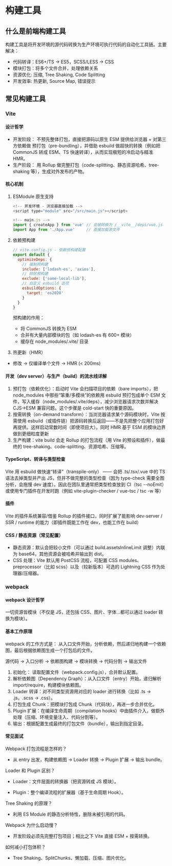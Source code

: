 # 构建工具

## 什么是前端构建工具

构建工具是将开发环境的源代码转换为生产环境可执行代码的自动化工具链。主要解决：

- 代码转译：ES6+/TS → ES5，SCSS/LESS → CSS
- 模块打包：将多个文件合并，处理依赖关系
- 资源优化: 压缩, Tree Shaking, Code Splitting
- 开发效率: 热更新, Source Map, 错误提示

## 常见构建工具

### Vite

#### 设计哲学

- 开发阶段： 不预先整体打包，直接把源码以原生 ESM 提供给浏览器 + 对第三方依赖做 预打包（pre-bundling），并借助 esbuild 做超快的转换（例如把 CommonJS 转成 ESM、TS 快速转译），从而实现极短的冷启动与精准 HMR。
- 生产阶段： 用 Rollup 做完整打包（code-splitting、静态资源哈希、tree-shaking 等），生成对外发布的产物。

#### 核心机制

1. ESModule 原生支持

    ```js
    <!-- 开发环境 - 浏览器直接加载 -->
    <script type="module" src="/src/main.js"></script>

    <!-- main.js -->
    import { createApp } from 'vue' // 会被转换为 /__vite__/deps/vue.js
    import App from './App.vue'     // 直接加载源文件
    ```

2. 依赖预构建

    ```js
    // vite.config.js - 依赖预构建配置
    export default {
      optimizeDeps: {
        // 强制预构建
        include: ['lodash-es', 'axios'],
        // 排除预构建
        exclude: ['some-local-lib'],
        // 自定义 esbuild 选项
        esbuildOptions: {
          target: 'es2020'
        }
      }
    }
    ```

    预构建的作用：

    - 将 CommonJS 转换为 ESM
    - 合并有大量内部模块的包（如 lodash-es 有 600+ 模块）
    - 缓存在 node_modules/.vite/ 目录

3. 热更新（HMR）

- 修改 → 仅编译单个文件 → HMR (< 200ms)

#### 开发（dev server）与生产（build）的流水线详解

1. 预打包（依赖优化）：启动时 Vite 会扫描项目的依赖（bare imports），把 node_modules 中那些“笨重/多模块”的依赖用 esbuild 预打包成单个 ESM 文件，写入缓存（node_modules/.vite/deps），减少浏览器请求次数并解决 CJS→ESM 兼容问题。这个步骤是 cold-start 快的重要原因。
2. 按需转换（on-demand transform）：当浏览器请求某个源码模块时，Vite 按需使用 esbuild（或插件链）把源码转换后返回——不是先把整个应用打包好再提供。这样启动常数时间（即使项目大）。同时 HMR 基于 ESM 的模块边界做到更细粒度更新
3. 生产构建：vite build 会走 Rollup 的打包流程（用 Vite 的预设和插件），做最终的 tree-shaking、code-splitting、资源哈希、压缩等。

#### TypeScript、转译与类型检查

Vite 用 esbuild 做快速“转译”（transpile-only） —— 会把 .ts/.tsx/.vue 中的 TS 语法去掉类型并产出 JS，但并不做完整的类型检查（因为 type-check 需要全图分析，会拖慢 dev 速度）。因此在团队里通常把类型检查放到 CI（tsc --noEmit）或使用专门插件在开发时跑（例如 vite-plugin-checker / vue-tsc / tsc -w 等）

#### 插件

Vite 的插件系统兼容/借鉴 Rollup 的插件接口，同时扩展了能影响 dev-server / SSR / runtime 的能力（即插件既能工作在 dev，也能工作在 build）

#### CSS / 静态资源（常见配置）

- 静态资源：默认会把较小文件（可以通过 build.assetsInlineLimit 调整）内联为 base64，其他资源会被哈希并输出到 dist。
- CSS 处理：Vite 默认用 PostCSS 流程，可配置 CSS modules、preprocessor（比如 scss）以及（较新版本）可选的 Lightning CSS 作为处理器/压缩器。

### webpack

#### webpack 设计哲学

一切资源皆模块（不仅是 JS，还包括 CSS、图片、字体…都可以通过 loader 转换为模块）。

#### 基本工作原理

webpack 的工作方式是： 从入口文件开始，分析依赖，然后递归地构建一个依赖图，最后根据依赖图生成一个打包后的文件。

源代码 → 入口分析 → 依赖图构建 → 模块转换 → 代码分割 → 输出文件

1. 初始化： 读取配置文件（webpack.config.js），合并默认配置。
2. 解析依赖图（Dependency Graph）：从入口文件（entry）开始，递归解析 import/require，构建模块依赖图。
3. Loader 转译：对不同类型资源用对应的 loader 进行转换（比如 .ts → .js，.scss → .css）。
4. 打包生成 Chunk：把模块打包成 Chunk（代码块），再进一步合并优化。
5. Plugin 扩展：在编译生命周期（compilation hooks）中由插件介入，做额外处理（压缩、环境变量注入、代码分割等）。
6. 输出：根据配置生成最终的打包文件（bundle），输出到指定目录。

#### 常见面试

Webpack 打包流程是怎样的？

- 从 entry 出发，构建依赖图 → Loader 转换 → Plugin 扩展 → 输出 bundle。

Loader 和 Plugin 区别？

- Loader：文件层面的转换器（把资源转成 JS 模块）。

- Plugin：整个编译流程的扩展器（基于生命周期 Hook）。

Tree Shaking 的原理？

- 利用 ES Module 的静态分析特性，删除未被引用的代码。

Webpack 为什么启动慢？

- 开发阶段必须先完整打包项目；相比之下 Vite 直接 ESM + 按需转换。

如何减小打包体积？

- Tree Shaking、SplitChunks、懒加载、压缩、图片优化。
